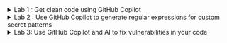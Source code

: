 <details>
<summary>Lab 1 : Get clean code using GitHub Copilot</summary>

In this exercise we will use GitHub Copilot to give us give us code suggestions for a Delete record usecase. The functionality we have to implement is, ask Copilot to create a function which deletes an art piece from the `gallery` table based on the `title` name and `gallery id`

1. Open the file `main.go` in the Codespace ide under the `gallery` folder in root
2. At the end of the `Update` function you can enter the below prompt to ask GitHub Copilot for the Go code to delte items from gallery table
3. If you see the code recommendation from GitHub Copilot, it has recommended an SQL operation using parameterized queries instead of user input appended queries
4. This demonstrates how GitHub Copilot filters out security vulnerabilities in code recommended. [Further reading](https://github.blog/2023-02-14-github-copilot-now-has-a-better-ai-model-and-new-capabilities/#filtering-out-security-vulnerabilities-with-a-new-ai-system)


`//write a function that deletes an art piece from the gallery table based on the title name and gallery id`

```
/ write a function that deletes a record from the gallery table based on the gallery id and title name
func (g Gallery) DeleteGallery(title string) error {
	db := GetDb()
	stmt, err := db.Prepare("DELETE FROM gallery WHERE title = ? and id = ?")
	if err != nil {
		return err
	}
	defer stmt.Close()
}

```
</details>

<details>
    <summary>Lab 2 : Use GitHub Copilot to generate regular expressions for custom secret patterns</summary>

#### Enabling secret scanning
Secret scanning can be enabled in the settings of an organization or a repository. If Advanced Security is not enabled yet, then enable that first (same settings screen).

1. Go to the repository settings and enable secret scanning in the `Code security and analysis` section.

#### Viewing and managing results
After a few minutes, the `Security` tab in the repository will indicate that there are new security alerts.

- Go to the `Secret scanning` section to view the detected secrets.

For each secret, look at the options to close it and determine which one is most suitable.

2. This source code already has a secret hardcoded in a properties file by the name `connection.properties` file under the `storage-service` root folder

The secret key `mona_value_abc124` is hardcoded in the properties file. We will use GitHub Copilot chat to get a suggestion of a regular expression that can be fed into the GitHub Custom Patterns for Secret Scanning. This exercise will demonstrate how GitHub Copilot can assist users and security architects and administrators to create high fidelity regular expressions when enough context about a secret pattern is given to GitHub Copilot

In the GitHUb Copilot for Chat window in the VS Code IDE, we can type in a prompt like below. Copilot will respond back with a regular expression pattern
`help me create a regular expression for the following string mona_value_`
Copilot will respond back with a regular expression pattern as shown below in the screen grab

![image](https://github.com/advanced-security-demo/mona-gallery/assets/79184790/aa7e0f84-4589-4daa-9972-db0c6d80de7b)

3. But here, let us give a little more context to GitHub Copilot, and ask it a very specific regular expression for the parrern under discussion. Assume that we know that the custom secret pattern always ends with an alphanumeric character of length 6. Lets rephrase our prompt in GitHub Copilot Chat and ask for a modified version of the regular expression. 

![image](https://github.com/advanced-security-demo/mona-gallery/assets/79184790/836d0a75-6838-412c-956a-46c2034176dd)

4. In this case if you see, GitHub copilot has given us a very specific regular expression which which checks for a the string `mona_value_abc124` and gave us a regex as follows `mona_value_[a-zA-Z0-9]{6}`

5. Next, navigate to your `Settings` section in your repository
6. Click on the `Code security and analysis` section on the left navigation pane
7. Next enable `Secret Scanning` option in the GitHub settings page
8. Under Seceet Scanning we will have a section called `Custom Patterns`. This is where we will create a new pattern to capture the secret `mona_value_abc124`. 
9. Click on `New Pattern` and key in a Pattern name & the regular expression prompted by GitHub Copilot in step 3 under the section `Secret format (specified as a regular expression)`
10. Provide a `Test string` to test that the regular expression captures your intended secret pattern. And then click on `Save and dry run`
11. Once the dry run in over, click on `Publish pattern`. With this step completed, you can navigate to `Security` section in the repository and you can see that a new secret has been identified by GitHub Secret Scanning and has been flagged as a vulnerability

![image](https://github.com/Ent-Org/mona-gallery/assets/79184790/c4ba9148-facb-44ad-92f5-8f9a854a56e9)

</details>

<details>
    
<summary>Lab 3: Use GitHub Copilot and AI to fix vulnerabilities in your code</summary>

#### Sanitize Input 

In this exercise we will attempt to remediate the SQL Injection vulnerability that exists in `main.go` on line 308. 

![image](https://github.com/octodemo/universe-wip/assets/68650974/c88eccf2-224d-4de9-a31c-3d555db65f67)

Input sanitization is a fundamental security practice to prevent SQL injection attacks.

1. Create a branch called `sql-injection-fix`. If using codespaces you can run the command `git checkout -b sql-injection-fix`

2. Add the following sanitization function on line 201 of `frontend/components/Gallery.vue`

```js
function sanitizeInput(input) {
    if (input == null) {
        return "";
    }
    // Replace all occurrences of apostrophe with two consecutive apostrophes
    input = input.replace("'", "''");
    // Remove all multi-line or single-line comments
    input = input.replace(/\/\*[\s\S]*?\*\/|\/\/.*/, "");
    //Remove all SQL comments
    input = input.replace("--", " ")
    // Remove all inline semicolons
    input = input.replace(";", "");
    return input;
}
```
Add the following to line 250 of `/frontend/components/Gallery.vue`
```
    artItem.description = sanitizeInput(artItem.description)
    artItem.title = sanitizeInput(artItem.title)
```

3. Commit and push the code to the `sanitize-input` branch. If running codespaces, you can runn the following git commands:
```bash
git add .
git commit -m "Added sanitization method to Gallery.vue"
git push --set-upstream origin sanitiza-input
```

4. Raise a Pull Request to the `main` branch and wait for CodeQL to complete analysis on the pull request


#### Autofix Feature

You should see the following on your pull request. 

![image](https://github.com/octodemo/universe-wip/assets/68650974/906ed843-8b36-4397-b972-f5cef437a4c6)

Our function only replaced the first occurance of the string. Autofix has suggested a fix to replace the string with a regular expression and uses the `g` flag to ensure all occurrences are replaced.

Commit the fix suggested by the autofix feature. 

#### Copilot

Our sanitize function only applies to the UI. We will still be vulnerable if we expose the Update method as an API or other medium. 
Let's ask Copilot how we could fix this sanization problem.

In codespaces use the sarif viewer to navigate to the SQL Injection vulnerability located in gallery/main.go on line 308.
Note if the Sarif Viewer is not loading the correct SARIF you can use the one provided in the universe-utils/go.sarif

1. Select the `Fix using Copilot Option'
![image](https://github.com/octodemo/universe-wip/assets/68650974/f0986539-e074-4403-b356-2fe49bd07ac4)

Copilot should propose the following fix. Click Accept

![image](https://github.com/octodemo/universe-wip/assets/68650974/ad41524c-409d-44f0-9950-bc4e5446e2fa)


2. Commit and push in your code. Wait until CodeQL has completed analysis and merge to Main

### XSS Vulnerability 

</details>




